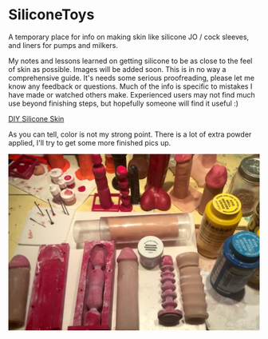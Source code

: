 # SiliconeToys
A temporary place for info on making skin like silicone JO / cock sleeves, and liners for pumps and milkers. 

<p>
My notes and lessons learned on getting silicone to be as close to the feel of skin as possible. Images will be added soon. This is in no way a comprehensive guide. It's needs some serious proofreading, please let me know any feedback or questions. Much of the info is specific to mistakes I have made or watched others make. Experienced users may not find much use beyond finishing steps, but hopefully someone will find it useful :) <P>
<a href="https://github.com/MikesMachines/SiliconeToys/blob/main/DIYSkinTexture.pdf"> DIY Silicone Skin</a> <p>
  
As you can tell, color is not my strong point. There is a lot of extra powder applied, I'll try to get some more finished pics up. <P>
  
<img src="https://github.com/MikesMachines/SiliconeToys/blob/main/media/SiliconeSleevesAndLiner_low.png" alt="Mess of silicone">


